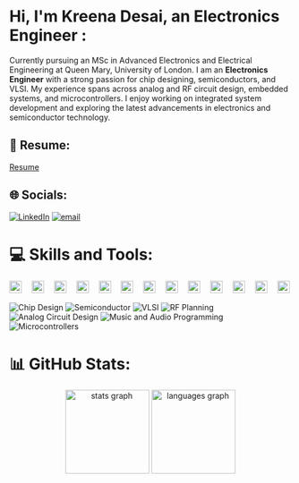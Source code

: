 # Hi, I'm Kreena Desai, an Electronics Engineer :
Currently pursuing an MSc in Advanced Electronics and Electrical Engineering at Queen Mary, University of London. I am an **Electronics Engineer** with a strong passion for chip designing, semiconductors, and VLSI. My experience spans across analog and RF circuit design, embedded systems, and microcontrollers. I enjoy working on integrated system development and exploring the latest advancements in electronics and semiconductor technology. 

## 📄 Resume:
[Resume](Kreena_Resume.pdf)

## 🌐 Socials:
[![LinkedIn](https://img.shields.io/badge/LinkedIn-%230077B5.svg?logo=linkedin&logoColor=white)](https://www.linkedin.com/in/kreena-desai/)
[![email](https://img.shields.io/badge/Email-D14836?logo=gmail&logoColor=white)](mailto:kreena.desai30@gmail.com) 

# 💻 Skills and Tools:  
<div align="left">
  <img src="https://cdn.jsdelivr.net/gh/devicons/devicon/icons/c/c-original.svg" height="22" alt="c logo" />
  <img width="10" />
  <img src="https://cdn.jsdelivr.net/gh/devicons/devicon/icons/cplusplus/cplusplus-original.svg" height="22" alt="cplusplus logo" />
  <img width="10" />
  <img src="https://cdn.jsdelivr.net/gh/devicons/devicon/icons/matlab/matlab-original.svg" height="22" alt="matlab logo" />
  <img width="10" />
  <img src="https://cdn-1.webcatalog.io/catalog/multisim-live/multisim-live-icon-filled-256.png?v=1714775192633" height="22" alt="multisim logo" />
  <img width="10" />
  <img src="https://media.licdn.com/dms/image/v2/D4D12AQEM9F_-u1OT5Q/article-cover_image-shrink_600_2000/article-cover_image-shrink_600_2000/0/1658763190886?e=2147483647&v=beta&t=aEp72fzTRZC_0EilFbT0wVV2jw6O-Bqt759qLG4pLrw" height="22" alt="assembly language" />
  <img width="10" />
  <img src="https://static-00.iconduck.com/assets.00/systemverilog-icon-474x512-k06u9utx.png" height="22" alt="verilog" />
  <img width="10" />
  <img src="https://juce.com/wp-content/uploads/2022/07/JUCE-logo-horiz.svg" height="22" alt="JUCE" />
  <img width="10" />
  <img src="https://bracknellbid.co.uk/wp-content/uploads/2021/01/cadence-design-systems-logo-1024x323.jpg" height="22" alt="cadence" />
  <img width="10" />
  <img src="https://www.it.unlv.edu/sites/default/files/styles/250_width/public/sites/default/files/assets/software/logos/ltspice.png?itok=MVgB4Gip" height="22" alt="LTSpice" />
  <img width="10" />
  <img src="https://tinderboxcollective.org/wp-content/uploads/2023/08/tinkercad-logo.png" height="22" alt="tinkerCAD" />
  <img width="10" />
  <img src="https://upload.wikimedia.org/wikipedia/commons/3/36/Simulink_Logo_%28non-wordmark%29.png" height="22" alt="Simulink" />
  <img width="10" />
  <img src="https://cdn.jsdelivr.net/gh/devicons/devicon/icons/arduino/arduino-original.svg" height="22" alt="arduino logo" />
  <img width="10" />
  <img src="https://cdn.jsdelivr.net/gh/devicons/devicon/icons/embeddedc/embeddedc-original.svg" height="22" alt="embeddedc logo" />
</div>


![Chip Design](https://img.shields.io/badge/Chip%20Design-FF8C00?style=flat-square&logoColor=white) ![Semiconductor](https://img.shields.io/badge/Semiconductor-4169E1?style=flat-square&logoColor=white) ![VLSI](https://img.shields.io/badge/VLSI-9932CC?style=flat-square&logoColor=white) ![RF Planning](https://img.shields.io/badge/RF%20Planning-8A2BE2?style=flat-square&logoColor=white) ![Analog Circuit Design](https://img.shields.io/badge/Analog%20Circuit%20Design-FF7F50?style=flat-square&logoColor=white) ![Music and Audio Programming](https://img.shields.io/badge/Music%20and%20Audio%20Programming-FF69B4?style=flat-square&logo=music&logoColor=white) ![Microcontrollers](https://img.shields.io/badge/Microcontrollers-32CD32?style=flat-square&logoColor=white) 

# 📊 GitHub Stats:
<div align="center">
  <img src="https://github-readme-stats.vercel.app/api?username=Kreena30&hide_title=false&hide_rank=false&show_icons=true&include_all_commits=true&count_private=true&disable_animations=false&theme=dracula&locale=en&hide_border=false" height="150" alt="stats graph"  />
  <img src="https://github-readme-stats.vercel.app/api/top-langs?username=Kreena30&locale=en&hide_title=false&layout=compact&card_width=320&langs_count=5&theme=dracula&hide_border=false" height="150" alt="languages graph"  />
</div>



